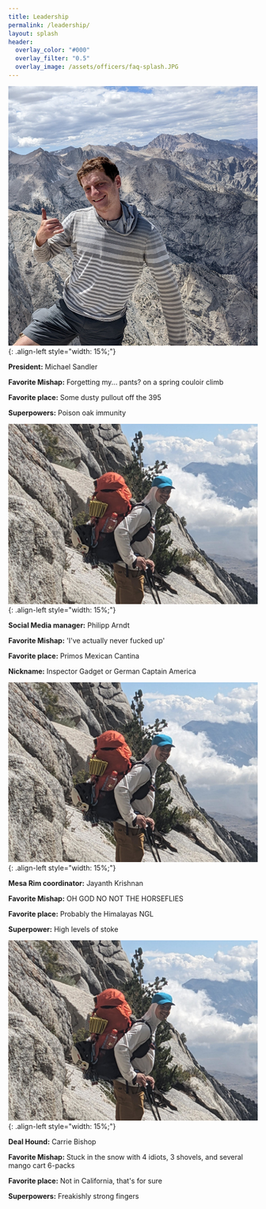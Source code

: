 ```yaml
---
title: Leadership
permalink: /leadership/
layout: splash
header:
  overlay_color: "#000"
  overlay_filter: "0.5"
  overlay_image: /assets/officers/faq-splash.JPG
---
```



![mike](/assets/officers/mike.jpg){: .align-left style="width: 15%;"}

**President:** Michael Sandler

**Favorite Mishap:** Forgetting my... pants? on a spring couloir climb

**Favorite place:** Some dusty pullout off the 395

**Superpowers:** Poison oak immunity
 

![phil](/assets/officers/phil.jpg){: .align-left style="width: 15%;"}

**Social Media manager:** Philipp Arndt

**Favorite Mishap:** 'I've actually never fucked up'

**Favorite place:** Primos Mexican Cantina

**Nickname:** Inspector Gadget or German Captain America

![phil](/assets/officers/phil.jpg){: .align-left style="width: 15%;"}


**Mesa Rim coordinator:** Jayanth Krishnan

**Favorite Mishap:** OH GOD NO NOT THE HORSEFLIES

**Favorite place:** Probably the Himalayas NGL

**Superpower:** High levels of stoke



![phil](/assets/officers/phil.jpg){: .align-left style="width: 15%;"}

**Deal Hound:** Carrie Bishop

**Favorite Mishap:** Stuck in the snow with 4 idiots, 3 shovels, and several mango cart 6-packs

**Favorite place:** Not in California, that's for sure

**Superpowers:**  Freakishly strong fingers
